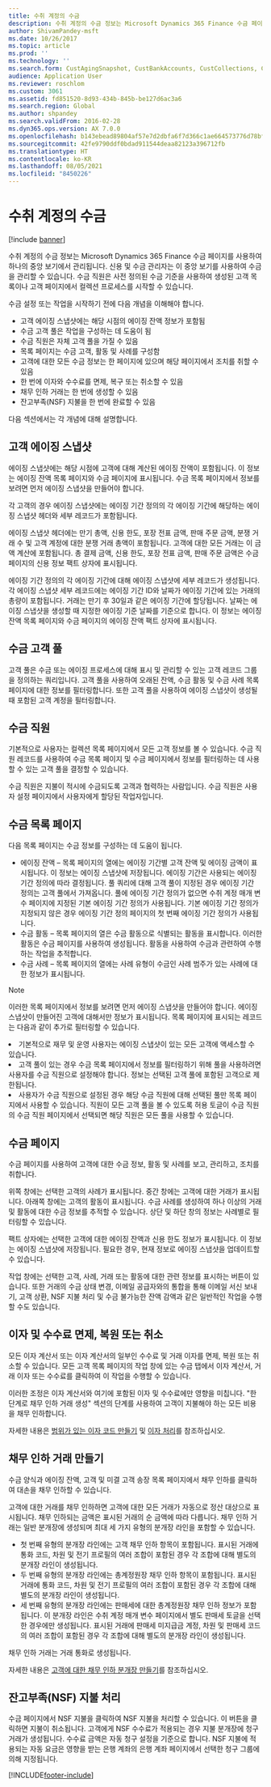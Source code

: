 ```yaml
---
title: 수취 계정의 수금
description: 수취 계정의 수금 정보는 Microsoft Dynamics 365 Finance 수금 페이지를 사용하여 하나의 중앙 보기에서 관리됩니다. 신용 및 수금 관리자는 이 중앙 보기를 사용하여 수금을 관리할 수 있습니다. 수금 직원은 사전 정의된 수금 기준을 사용하여 생성된 고객 목록이나 고객 페이지에서 컬렉션 프로세스를 시작할 수 있습니다.
author: ShivamPandey-msft
ms.date: 10/26/2017
ms.topic: article
ms.prod: ''
ms.technology: ''
ms.search.form: CustAgingSnapshot, CustBankAccounts, CustCollections, CustCollectionsActivitiesListPage, CustCollectionsAgent, CustCollectionsCaseListPage, CustCollectionsPool, CustCollectionsPoolsListPage, CustTable
audience: Application User
ms.reviewer: roschlom
ms.custom: 3061
ms.assetid: fd851520-8d93-434b-845b-be127d6ac3a6
ms.search.region: Global
ms.author: shpandey
ms.search.validFrom: 2016-02-28
ms.dyn365.ops.version: AX 7.0.0
ms.openlocfilehash: b143ebead89804af57e7d2dbfa6f7d366c1ae664573776d78bff44763ddeb819
ms.sourcegitcommit: 42fe9790ddf0bdad911544deaa82123a396712fb
ms.translationtype: HT
ms.contentlocale: ko-KR
ms.lasthandoff: 08/05/2021
ms.locfileid: "8450226"
---
```

# <a name="collections-in-accounts-receivable"></a>수취 계정의 수금

[!include [banner](../includes/banner.md)]

수취 계정의 수금 정보는 Microsoft Dynamics 365 Finance 수금 페이지를 사용하여 하나의 중앙 보기에서 관리됩니다. 신용 및 수금 관리자는 이 중앙 보기를 사용하여 수금을 관리할 수 있습니다. 수금 직원은 사전 정의된 수금 기준을 사용하여 생성된 고객 목록이나 고객 페이지에서 컬렉션 프로세스를 시작할 수 있습니다.

수금 설정 또는 작업을 시작하기 전에 다음 개념을 이해해야 합니다.
-   고객 에이징 스냅샷에는 해당 시점의 에이징 잔액 정보가 포함됨
-   수금 고객 풀은 작업을 구성하는 데 도움이 됨
-   수금 직원은 자체 고객 풀을 가질 수 있음
-   목록 페이지는 수금 고객, 활동 및 사례를 구성함
-   고객에 대한 모든 수금 정보는 한 페이지에 있으며 해당 페이지에서 조치를 취할 수 있음
-   한 번에 이자와 수수료를 면제, 복구 또는 취소할 수 있음
-   채무 인하 거래는 한 번에 생성할 수 있음
-   잔고부족(NSF) 지불을 한 번에 완료할 수 있음

다음 섹션에서는 각 개념에 대해 설명합니다.

## <a name="customer-aging-snapshots"></a>고객 에이징 스냅샷
에이징 스냅샷에는 해당 시점에 고객에 대해 계산된 에이징 잔액이 포함됩니다. 이 정보는 에이징 잔액 목록 페이지와 수금 페이지에 표시됩니다. 수금 목록 페이지에서 정보를 보려면 먼저 에이징 스냅샷을 만들어야 합니다. 

각 고객의 경우 에이징 스냅샷에는 에이징 기간 정의의 각 에이징 기간에 해당하는 에이징 스냅샷 헤더와 세부 레코드가 포함됩니다. 

에이징 스냅샷 헤더에는 만기 총액, 신용 한도, 포장 전표 금액, 판매 주문 금액, 분쟁 거래 수 및 고객 계정에 대한 분쟁 거래 총액이 포함됩니다. 고객에 대한 모든 거래는 이 금액 계산에 포함됩니다. 총 결제 금액, 신용 한도, 포장 전표 금액, 판매 주문 금액은 수금 페이지의 신용 정보 팩트 상자에 표시됩니다. 

에이징 기간 정의의 각 에이징 기간에 대해 에이징 스냅샷에 세부 레코드가 생성됩니다. 각 에이징 스냅샷 세부 레코드에는 에이징 기간 ID와 날짜가 에이징 기간에 있는 거래의 총량이 포함됩니다. 거래는 만기 후 30일과 같은 에이징 기간에 할당됩니다. 날짜는 에이징 스냅샷을 생성할 때 지정한 에이징 기준 날짜를 기준으로 합니다. 이 정보는 에이징 잔액 목록 페이지와 수금 페이지의 에이징 잔액 팩트 상자에 표시됩니다.

## <a name="collections-customer-pools"></a>수금 고객 풀
고객 풀은 수금 또는 에이징 프로세스에 대해 표시 및 관리할 수 있는 고객 레코드 그룹을 정의하는 쿼리입니다. 고객 풀을 사용하여 오래된 잔액, 수금 활동 및 수금 사례 목록 페이지에 대한 정보를 필터링합니다. 또한 고객 풀을 사용하여 에이징 스냅샷이 생성될 때 포함된 고객 계정을 필터링합니다.

## <a name="collections-agents"></a>수금 직원
기본적으로 사용자는 컬렉션 목록 페이지에서 모든 고객 정보를 볼 수 있습니다. 수금 직원 레코드를 사용하여 수금 목록 페이지 및 수금 페이지에서 정보를 필터링하는 데 사용할 수 있는 고객 풀을 결정할 수 있습니다. 

수금 직원은 지불이 적시에 수금되도록 고객과 협력하는 사람입니다. 수금 직원은 사용자 설정 페이지에서 사용자에게 할당된 작업자입니다.

## <a name="collections-list-pages"></a>수금 목록 페이지
다음 목록 페이지는 수금 정보를 구성하는 데 도움이 됩니다.
-   에이징 잔액 – 목록 페이지의 열에는 에이징 기간별 고객 잔액 및 에이징 금액이 표시됩니다. 이 정보는 에이징 스냅샷에 저장됩니다. 에이징 기간은 사용되는 에이징 기간 정의에 따라 결정됩니다. 풀 쿼리에 대해 고객 풀이 지정된 경우 에이징 기간 정의는 고객 풀에서 가져옵니다. 풀에 에이징 기간 정의가 없으면 수취 계정 매개 변수 페이지에 지정된 기본 에이징 기간 정의가 사용됩니다. 기본 에이징 기간 정의가 지정되지 않은 경우 에이징 기간 정의 페이지의 첫 번째 에이징 기간 정의가 사용됩니다.
-   수금 활동 – 목록 페이지의 열은 수금 활동으로 식별되는 활동을 표시합니다. 이러한 활동은 수금 페이지를 사용하여 생성됩니다. 활동을 사용하여 수금과 관련하여 수행하는 작업을 추적합니다.
-   수금 사례 – 목록 페이지의 열에는 사례 유형이 수금인 사례 범주가 있는 사례에 대한 정보가 표시됩니다.

> [!NOTE]
> 이러한 목록 페이지에서 정보를 보려면 먼저 에이징 스냅샷을 만들어야 합니다. 에이징 스냅샷이 만들어진 고객에 대해서만 정보가 표시됩니다. 목록 페이지에 표시되는 레코드는 다음과 같이 추가로 필터링할 수 있습니다.
> <li>기본적으로 재무 및 운영 사용자는 에이징 스냅샷이 있는 모든 고객에 액세스할 수 있습니다.</li>
> <li>고객 풀이 있는 경우 수금 목록 페이지에서 정보를 필터링하기 위해 풀을 사용하려면 사용자를 수금 직원으로 설정해야 합니다. 정보는 선택된 고객 풀에 포함된 고객으로 제한됩니다.</li>
> <li>사용자가 수금 직원으로 설정된 경우 해당 수금 직원에 대해 선택된 풀만 목록 페이지에서 사용할 수 있습니다. 직원이 모든 고객 풀을 볼 수 있도록 허용 토글이 수금 직원의 수금 직원 페이지에서 선택되면 해당 직원은 모든 풀을 사용할 수 있습니다.</li>


## <a name="collections-page"></a>수금 페이지
수금 페이지를 사용하여 고객에 대한 수금 정보, 활동 및 사례를 보고, 관리하고, 조치를 취합니다. 

위쪽 창에는 선택한 고객의 사례가 표시됩니다. 중간 창에는 고객에 대한 거래가 표시됩니다. 아래쪽 창에는 고객의 활동이 표시됩니다. 수금 사례를 생성하여 하나 이상의 거래 및 활동에 대한 수금 정보를 추적할 수 있습니다. 상단 및 하단 창의 정보는 사례별로 필터링할 수 있습니다. 

팩트 상자에는 선택한 고객에 대한 에이징 잔액과 신용 한도 정보가 표시됩니다. 이 정보는 에이징 스냅샷에 저장됩니다. 필요한 경우, 현재 정보로 에이징 스냅샷을 업데이트할 수 있습니다. 

작업 창에는 선택한 고객, 사례, 거래 또는 활동에 대한 관련 정보를 표시하는 버튼이 있습니다. 또한 거래의 수금 상태 변경, 이메일 공급자와의 통합을 통해 이메일 서신 보내기, 고객 상환, NSF 지불 처리 및 수금 불가능한 잔액 감액과 같은 일반적인 작업을 수행할 수도 있습니다.

## <a name="waive-reinstate-or-reverse-interest-and-fees"></a>이자 및 수수료 면제, 복원 또는 취소
모든 이자 계산서 또는 이자 계산서의 일부인 수수료 및 거래 이자를 면제, 복원 또는 취소할 수 있습니다. 모든 고객 목록 페이지의 작업 창에 있는 수금 탭에서 이자 계산서, 거래 이자 또는 수수료를 클릭하여 이 작업을 수행할 수 있습니다. 

이러한 조정은 이자 계산서와 여기에 포함된 이자 및 수수료에만 영향을 미칩니다. "한 단계로 채무 인하 거래 생성" 섹션의 단계를 사용하여 고객이 지불해야 하는 모든 비용을 채무 인하합니다.

자세한 내용은 [범위가 있는 이자 코드 만들기](tasks/create-interest-code-range.md) 및 [이자 처리](tasks/process-interest.md)를 참조하십시오. 

## <a name="create-writeoff-transactions"></a>채무 인하 거래 만들기
수금 양식과 에이징 잔액, 고객 및 미결 고객 송장 목록 페이지에서 채무 인하를 클릭하여 대손을 채무 인하할 수 있습니다. 

고객에 대한 거래를 채무 인하하면 고객에 대한 모든 거래가 자동으로 정산 대상으로 표시됩니다. 채무 인하되는 금액은 표시된 거래의 순 금액에 따라 다릅니다. 채무 인하 거래는 일반 분개장에 생성되며 최대 세 가지 유형의 분개장 라인을 포함할 수 있습니다.

-   첫 번째 유형의 분개장 라인에는 고객 채무 인하 항목이 포함됩니다. 표시된 거래에 통화 코드, 차원 및 전기 프로필의 여러 조합이 포함된 경우 각 조합에 대해 별도의 분개장 라인이 생성됩니다.
-   두 번째 유형의 분개장 라인에는 총계정원장 채무 인하 항목이 포함됩니다. 표시된 거래에 통화 코드, 차원 및 전기 프로필의 여러 조합이 포함된 경우 각 조합에 대해 별도의 분개장 라인이 생성됩니다.
-   세 번째 유형의 분개장 라인에는 판매세에 대한 총계정원장 채무 인하 정보가 포함됩니다. 이 분개장 라인은 수취 계정 매개 변수 페이지에서 별도 판매세 토글을 선택한 경우에만 생성됩니다. 표시된 거래에 판매세 미지급금 계정, 차원 및 판매세 코드의 여러 조합이 포함된 경우 각 조합에 대해 별도의 분개장 라인이 생성됩니다.

채무 인하 거래는 거래 통화로 생성됩니다.

자세한 내용은 [고객에 대한 채무 인하 분개장 만들기](tasks/create-write-off-journal-customer.md)를 참조하십시오.

## <a name="process-not-sufficient-funds-nsf-payments"></a>잔고부족(NSF) 지불 처리 

수금 페이지에서 NSF 지불을 클릭하여 NSF 지불을 처리할 수 있습니다. 이 버튼을 클릭하면 지불이 취소됩니다. 고객에게 NSF 수수료가 적용되는 경우 지불 분개장에 청구 거래가 생성됩니다. 수수료 금액은 자동 청구 설정을 기준으로 합니다. NSF 지불에 적용되는 자동 요금은 영향을 받는 은행 계좌의 은행 계좌 페이지에서 선택한 청구 그룹에 의해 지정됩니다.







[!INCLUDE[footer-include](../../includes/footer-banner.md)]